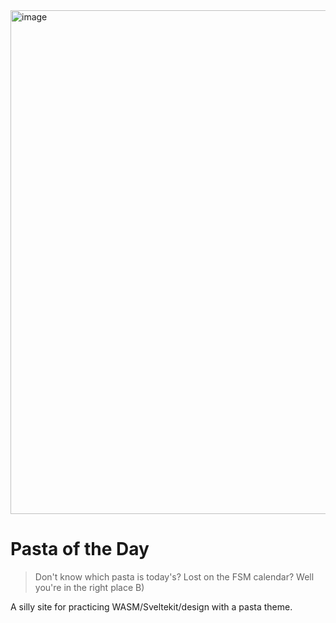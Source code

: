 <img width="806" alt="image" src="https://user-images.githubusercontent.com/16392483/213091524-7a785fe7-ae3b-4d44-afcd-73fdcf9bc4c2.png">

# Pasta of the Day

> Don't know which pasta is today's? Lost on the FSM calendar? Well you're in the right place B)

A silly site for practicing WASM/Sveltekit/design with a pasta theme.

